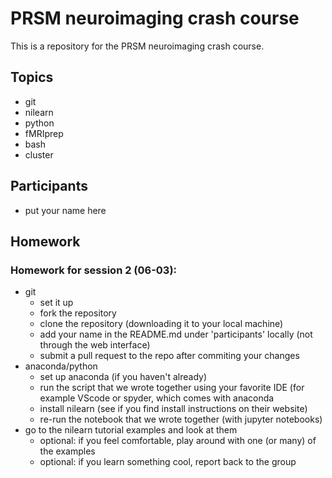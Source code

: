 # PRSM neuroimaging crash course

This is a repository for the PRSM neuroimaging crash course.

## Topics

- git
- nilearn
- python
- fMRIprep
- bash
- cluster

## Participants
- put your name here

## Homework
### Homework for session 2 (06-03):
- git
  - set it up
  - fork the repository
  - clone the repository (downloading it to your local machine)
  - add your name in the README.md under 'participants' locally (not through the web interface)
  - submit a pull request to the repo after commiting your changes 
- anaconda/python
  - set up anaconda (if you haven't already)
  - run the script that we wrote together using your favorite IDE (for example VScode or spyder, which comes with anaconda
  - install nilearn (see if you find install instructions on their website)
  - re-run the notebook that we wrote together (with jupyter notebooks)
- go to the nilearn tutorial examples and look at them
  - optional: if you feel comfortable, play around with one (or many) of the examples
  - optional: if you learn something cool, report back to the group
